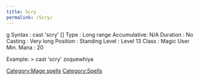 ```yaml
---
title: Scry
permalink: /Scry/
---
```


<nowiki>g Syntax : cast 'scry' \[\] Type : Long range Accumulative: N/A
Duration : No Casting : Very long Position : Standing Level : Level 13
Class : Magic User Min. Mana : 20

</pre>

Example: \> cast 'scry' zoquewhiya

[Category:Mage spells](Category:Mage_spells "wikilink")
[Category:Spells](Category:Spells "wikilink")